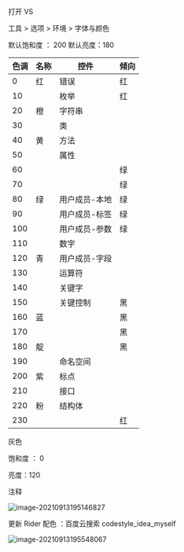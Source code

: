 打开 VS

工具 > 选项 > 环境 > 字体与颜色



默认饱和度 ： 200
默认亮度：180



| 色调 | 名称 | 控件          | 倾向 |
| ---- | ---- | ------------- | ---- |
| 0    | 红   | 错误          | 红   |
| 10   |      | 枚举          | 红   |
| 20   | 橙   | 字符串        |      |
| 30   |      | 类            |      |
| 40   | 黄   | 方法          |      |
| 50   |      | 属性          |      |
| 60   |      |               | 绿   |
| 70   |      |               | 绿   |
| 80   | 绿   | 用户成员-本地 | 绿   |
| 90   |      | 用户成员-标签 | 绿   |
| 100  |      | 用户成员-参数 | 绿   |
| 110  |      | 数字          |      |
| 120  | 青   | 用户成员-字段 |      |
| 130  |      | 运算符        |      |
| 140  |      | 关键字        |      |
| 150  |      | 关键控制      | 黑   |
| 160  | 蓝   |               | 黑   |
| 170  |      |               | 黑   |
| 180  | 靛   |               | 黑   |
| 190  |      | 命名空间      |      |
| 200  | 紫   | 标点          |      |
| 210  |      | 接口          |      |
| 220  | 粉   | 结构体        |      |
| 230  |      |               | 红   |



灰色

饱和度 ： 0

亮度：120

注释



![image-20210913195146827](https://image-1253155090.cos.ap-nanjing.myqcloud.com/image-20210913195146827.png)



更新 Rider 配色 ：百度云搜索 codestyle_idea_myself

![image-20210913195548067](https://image-1253155090.cos.ap-nanjing.myqcloud.com/image-20210913195548067.png)

